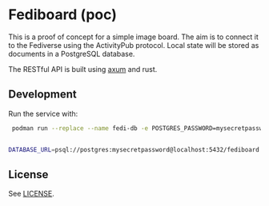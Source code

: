 # Fediboard (poc)

 This is a proof of concept for a simple image board. The aim is to connect it to the Fediverse using the ActivityPub protocol. Local state will be stored as documents in a PostgreSQL database.

 The RESTful API is built using [axum](https://github.com/tokio-rs/axum) and rust.

 ## Development

Run the service with:
```bash
 podman run --replace --name fedi-db -e POSTGRES_PASSWORD=mysecretpassword -e POSTGRES_DB=fediboard -p 5432:5432 -d docker.io/postgres:17


DATABASE_URL=psql://postgres:mysecretpassword@localhost:5432/fediboard cargo run
```

 ## License
 See [LICENSE](LICENSE).